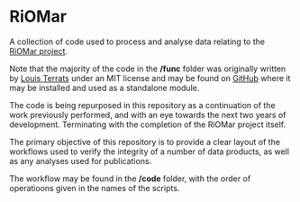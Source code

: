 # RiOMar

A collection of code used to process and analyse data relating to the [RiOMar project](https://riomar.lsce.ipsl.fr/).

Note that the majority of the code in the __/func__ folder was originally written by [Louis Terrats](https://github.com/louis-terrats) under an MIT license and may be found on [GitHub](https://github.com/louis-terrats/myRIOMAR_dev) where it may be installed and used as a standalone module.

The code is being repurposed in this repository as a continuation of the work previously performed, and with an eye towards the next two years of development. Terminating with the completion of the RiOMar project itself.

The primary objective of this repository is to provide a clear layout of the workflows used to verify the integrity of a number of data products, as well as any analyses used for publications.

The workflow may be found in the __/code__ folder, with the order of operatioons given in the names of the scripts.
